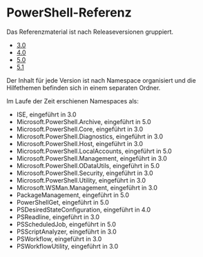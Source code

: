 #  PowerShell-Referenz

Das Referenzmaterial ist nach Releaseversionen gruppiert.

- [3.0](3.0/ToC.md)
- [4.0](4.0/ToC.md)
- [5.0](5.0/ToC.md)
- [5.1](5.1/ToC.md)

Der Inhalt für jede Version ist nach Namespace organisiert und die Hilfethemen befinden sich in einem separaten Ordner.

Im Laufe der Zeit erschienen Namespaces als:

- ISE, eingeführt in 3.0
- Microsoft.PowerShell.Archive, eingeführt in 5.0
- Microsoft.PowerShell.Core, eingeführt in 3.0
- Microsoft.PowerShell.Diagnostics, eingeführt in 3.0
- Microsoft.PowerShell.Host, eingeführt in 3.0
- Microsoft.PowerShell.LocalAccounts, eingeführt in 5.0
- Microsoft.PowerShell.Management, eingeführt in 3.0
- Microsoft.PowerShell.ODataUtils, eingeführt in 5.0
- Microsoft.PowerShell.Security, eingeführt in 3.0
- Microsoft.PowerShell.Utility, eingeführt in 3.0
- Microsoft.WSMan.Management, eingeführt in 3.0
- PackageManagement, eingeführt in 5.0
- PowerShellGet, eingeführt in 5.0
- PSDesiredStateConfiguration, eingeführt in 4.0
- PSReadline, eingeführt in 3.0
- PSScheduledJob, eingeführt in 5.0
- PSScriptAnalyzer, eingeführt in 3.0
- PSWorkflow, eingeführt in 3.0
- PSWorkflowUtility, eingeführt in 3.0


<!--HONumber=Oct16_HO1-->


